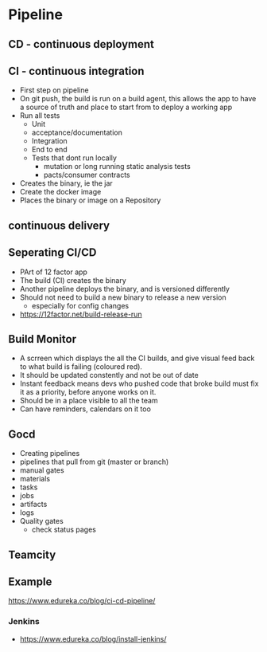 # Pipeline

## CD - continuous deployment

## CI - continuous integration

- First step on pipeline
- On git push, the build is run on a build agent, this allows the app to have a source of truth and place to start from to deploy a working app
- Run all tests
  - Unit
  - acceptance/documentation
  - Integration
  - End to end
  - Tests that dont run locally
    - mutation or long running static analysis tests
    - pacts/consumer contracts
- Creates the binary, ie the jar
- Create the docker image
- Places the binary or image on a Repository

## continuous delivery

## Seperating CI/CD

- PArt of 12 factor app
- The build (CI) creates the binary
- Another pipeline deploys the binary, and is versioned differently
- Should not need to build a new binary to release a new version
  - especially for config changes
- https://12factor.net/build-release-run

## Build Monitor

- A scrreen which displays the all the CI builds, and give visual feed back to what build is failing (coloured red).
- It should be updated constently and not be out of date
- Instant feedback means devs who pushed code that broke build must fix it as a priority, before anyone works on it.
- Should be in a place visible to all the team
- Can have reminders, calendars on it too

## Gocd
- Creating pipelines
- pipelines that pull from git (master or branch)
- manual gates
- materials
- tasks
- jobs
- artifacts
- logs
- Quality gates
  - check status pages

## Teamcity


## Example

https://www.edureka.co/blog/ci-cd-pipeline/

### Jenkins

- https://www.edureka.co/blog/install-jenkins/
